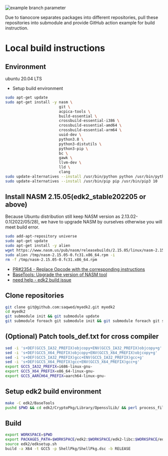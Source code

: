 ![example branch parameter](https://github.com/saqwed/myedk2/actions/workflows/edk2.yml/badge.svg?branch=master)

Due to tianocore separates packages into different repositories, pull these repositories into submodule and provide GitHub action example for build instruction.

<!--more-->

# Local build instructions

## Environment

ubuntu 20.04 LTS

- Setup build environment

```bash
sudo apt-get update
sudo apt-get install -y nasm \
                        git \
                        acpica-tools \
                        build-essential \
                        crossbuild-essential-i386 \
                        crossbuild-essential-amd64 \
                        crossbuild-essential-arm64 \
                        uuid-dev \
                        python3.8 \
                        python3-distutils \
                        python3-pip \
                        bc \
                        gawk \
                        llvm-dev \
                        lld \
                        clang
sudo update-alternatives --install /usr/bin/python python /usr/bin/python3 10
sudo update-alternatives --install /usr/bin/pip pip /usr/bin/pip3 10
```

## Install NASM 2.15.05(edk2_stable202205 or above)

Because Ubuntu distribution still keep NASM version as 2.13.02-0.1(2022/05/28), we have to upgrade NASM by ourselves otherwise you will meet build error.

```bash
sudo add-apt-repository universe
sudo apt-get update
sudo apt-get install -y alien
wget https://www.nasm.us/pub/nasm/releasebuilds/2.15.05/linux/nasm-2.15.05-0.fc31.x86_64.rpm -O/tmp/nasm-2.15.05-0.fc31.x86_64.rpm
sudo alien /tmp/nasm-2.15.05-0.fc31.x86_64.rpm -i
rm -f /tmp/nasm-2.15.05-0.fc31.x86_64.rpm
```

- [PR#2354 - Replace Opcode with the corresponding instructions](https://github.com/tianocore/edk2/pull/2354)
- [BaseTools: Upgrade the version of NASM tool](https://github.com/tianocore/edk2/commit/6a890db161cd6d378bec3499a1e774db3f5a27a7)
- [need help - edk2 build issue](https://edk2.groups.io/g/devel/topic/90276518)

## Clone repositories

```bash
git clone git@github.com:saqwed/myedk2.git myedk2
cd myedk2
git submodule init && git submodule update
git submodule foreach git submodule init && git submodule foreach git submodule update
```

## (Optional) Patch tools_def.txt for cross compiler

```bash
sed -i 's+DEF(GCC5_IA32_PREFIX)objcopy+ENV(GCC5_IA32_PREFIX)objcopy+g' edk2/BaseTools/Conf/tools_def.template
sed -i 's+DEF(GCC5_X64_PREFIX)objcopy+ENV(GCC5_X64_PREFIX)objcopy+g'   edk2/BaseTools/Conf/tools_def.template
sed -i 's+DEF(GCC5_IA32_PREFIX)gcc+ENV(GCC5_IA32_PREFIX)gcc+g'         edk2/BaseTools/Conf/tools_def.template
sed -i 's+DEF(GCC5_X64_PREFIX)gcc+ENV(GCC5_X64_PREFIX)gcc+g'           edk2/BaseTools/Conf/tools_def.template
export GCC5_IA32_PREFIX=i686-linux-gnu-
export GCC5_X64_PREFIX=x86_64-linux-gnu-
export GCC5_AARCH64_PREFIX=aarch64-linux-gnu-
```

## Setup edk2 build environment

```bash
make -C edk2/BaseTools
pushd $PWD && cd edk2/CryptoPkg/Library/OpensslLib/ && perl process_files.pl && popd
```

## Build

```bash
export WORKSPACE=$PWD
export PACKAGES_PATH=$WORKSPACE/edk2:$WORKSPACE/edk2-libc:$WORKSPACE/edk2-test:$WORKSPACE/edk2-platforms/Silicon/Intel
source edk2/edksetup.sh
build -a X64 -t GCC5 -p ShellPkg/ShellPkg.dsc -b RELEASE
```
